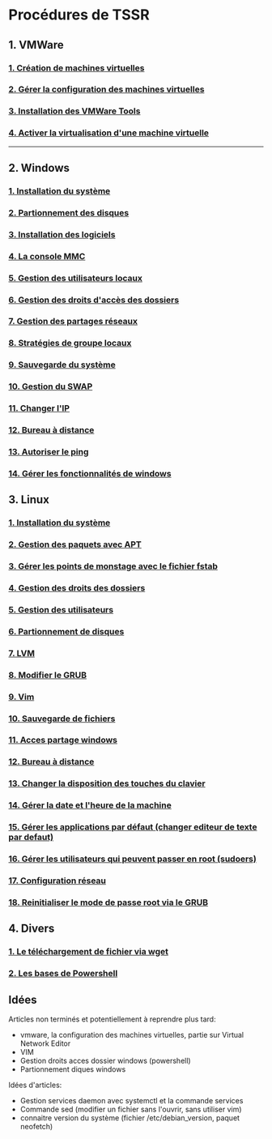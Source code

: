 

# Procédures de TSSR

## 1. VMWare
### [1. Création de machines virtuelles](VMWare/Creer%20une%20machine%20virtuelle.md)  
### [2. Gérer la configuration des machines virtuelles](VMWare/Gerer%20la%20configuration%20des%20machines%20virtuelles.md)
### [3. Installation des VMWare Tools](VMWare/Installation%20des%20VMWare%20tools.md)
### [4. Activer la virtualisation d'une machine virtuelle](VMWare/Activer%20virtualisation%20vmware.md)
---
## 2. Windows
### [1. Installation du système](Windows/Installation%20windows%2010.md)
### [2. Partionnement des disques](Windows/Partitionnement%20des%20disques.md)
### [3. Installation des logiciels](Windows/Installations%20logiciels%20silencieuses.md)
### [4. La console MMC](Windows/Console%20mmc.md)
### [5. Gestion des utilisateurs locaux](Windows/Gestion%20Utilisateurs.md)
### [6. Gestion des droits d'accès des dossiers](Windows/Gestion%20droits%20acces%20dossier.md)
### [7. Gestion des partages réseaux](Windows/Gestion%20des%20partages%20reseaux.md)
### [8. Stratégies de groupe locaux](Windows/Strategies%20de%20groupe%20locaux.md)
### [9. Sauvegarde du système](Windows/Sauvegarde%20du%20systeme.md)
### [10. Gestion du SWAP](Windows/Gestion%20SWAP.md)
### [11. Changer l'IP](Windows/Changer%20IP%20WIndows%2010.md)
### [12. Bureau à distance](Windows/Bureau%20a%20distance.md)
### [13. Autoriser le ping](Windows/Autoriser%20ping.md)
### [14. Gérer les fonctionnalités de windows](Windows/Gerer%20les%20fonctionnalites%20de%20windows.md)

## 3. Linux
### [1. Installation du système](Linux/Installation%20Debian.md)
### [2. Gestion des paquets avec APT](Linux/Gestion%20paquet%20apt.md)
### [3. Gérer les points de monstage avec le fichier fstab](Linux/Gerer%20les%20points%20de%20montages%20et%20le%20fichier%20fstab.md)
### [4. Gestion des droits des dossiers](Linux/Gestion%20des%20droits%20dossiers.md)
### [5. Gestion des utilisateurs](Linux/Gestion%20utilisateurs.md)
### [6. Partionnement de disques](Linux/Partitionnement%20des%20disques.md)
### [7. LVM](Linux/LVM.md)
### [8. Modifier le GRUB](Linux/Modifier%20le%20GRUB.md)
### [9. Vim](Linux/Vim.md)
### [10. Sauvegarde de fichiers](Linux/Sauvegarde%20fichiers.md)
### [11. Acces partage windows](Linux/Acces%20partage%20windows.md)
### [12. Bureau à distance](Linux/Bureau%20a%20distance.md)
### [13. Changer la disposition des touches du clavier](Linux/Changer%20disposition%20touches.md)
### [14. Gérer la date et l'heure de la machine](Linux/Date%20et%20heure%20de%20la%20machine.md)
### [15. Gérer les applications par défaut (changer editeur de texte par defaut)](Linux/Gerer%20applications%20par%20defaut.md)
### [16. Gérer les utilisateurs qui peuvent passer en root (sudoers)](Linux/Gerer%20sudoers.md)
### [17. Configuration réseau](Linux/Configuration%20reseau.md)
### [18. Reinitialiser le mode de passe root via le GRUB](Linux/Reinitialiser%20mot%20de%20passe%20root%20via%20le%20GRUB.md)

## 4. Divers
### [1. Le téléchargement de fichier via wget](Divers/wget.md)
### [2. Les bases de Powershell](Divers/powershell.md)

## Idées

Articles non terminés et potentiellement à reprendre plus tard:
- vmware, la configuration des machines virtuelles, partie sur Virtual Network Editor
- VIM
- Gestion droits acces dossier windows (powershell)
- Partionnement diques windows 

Idées d'articles:
- Gestion services daemon avec systemctl et la commande services
- Commande sed (modifier un fichier sans l'ouvrir, sans utiliser vim)
- connaitre version du système (fichier /etc/debian_version, paquet neofetch)
